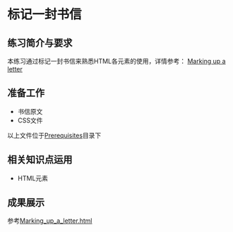 # 标记一封书信

## 练习简介与要求
本练习通过标记一封书信来熟悉HTML各元素的使用，详情参考：
[Marking up a letter](https://developer.mozilla.org/en-US/docs/Learn/HTML/Introduction_to_HTML/Marking_up_a_letter)


## 准备工作
- 书信原文
- CSS文件

以上文件位于[Prerequisites](Prerequisites)目录下

## 相关知识点运用
- HTML元素

## 成果展示
参考[Marking_up_a_letter.html](https://litaooooo.github.io/HTML-Projects/Trainning1-Marking%20up%20a%20letter/Marking_up_a_letter.html)
